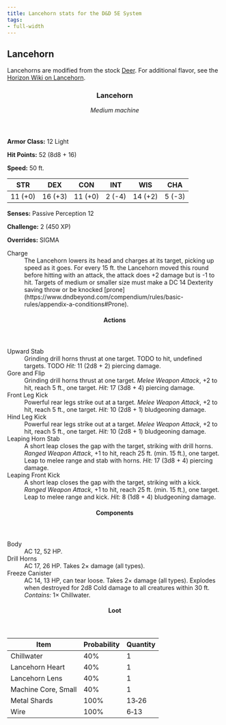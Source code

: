 ```yaml
---
title: Lancehorn stats for the D&D 5E System
tags:
- full-width
---
```


<!-- +template machine lancehorn dnd5e-npc-stats -->

<h2 class="col-span-all">Lancehorn</h2>
<p class="col-span-all avoid-break-after">Lancehorns are modified from the stock <a href="https://www.dndbeyond.com/monsters/deer" rel="external">Deer</a>. For additional flavor, see the <a href="https://horizon.fandom.com/wiki/Lancehorn" rel="external">Horizon Wiki on Lancehorn</a>.</p>
<div class="dnd5e-stat-block stat-block col-span-all">
	<article>
		<header class="name-and-size">
			<h3 class="title"><span class="word" markdown="1">
Lancehorn
</span></h3>
			<p class="size-and-type"><em>Medium machine</em></p>
		</header>
		<section class="ac-hp-speed">
			<p class="ac"><strong>Armor Class:</strong> 12 Light</p>
			<p class="hp"><strong>Hit Points:</strong> <span class="roll-average">52</span> <span class="roll-dice">(8d8 + 16)</span></p>
			<p class="speed"><strong>Speed:</strong> <span class="scalar">50</span> <span class="measure">ft.</span></p>
		</section>
		<table class="stats">
			<thead>
				<tr>
					<th aria-label="Strength">STR</th>
					<th aria-label="Dexterity">DEX</th>
					<th aria-label="Constitution">CON</th>
					<th aria-label="Intelligence">INT</th>
					<th aria-label="Wisdom">WIS</th>
					<th aria-label="Charisma">CHA</th>
				</tr>
			</thead>
			<tbody>
				<tr>
					<td>11 (+0)</td>
					<td>16 (+3)</td>
					<td>11 (+0)</td>
					<td>2 (-4)</td>
					<td>14 (+2)</td>
					<td>5 (-3)</td>
				</tr>
			</tbody>
		</table>
		<section class="additional-stats">
			<p class="senses"><strong>Senses:</strong> Passive Perception 12</p>
			<p class="challenge"><strong>Challenge:</strong> 2 (450 XP)</p>
			<p class="overrides"><strong>Overrides:</strong> SIGMA</p>
		</section>
		<section class="non-attacks">
			<dl class="non-attack-list">
				<div class="detailed">
					<dt>Charge</dt>
					<dd markdown="1">
The Lancehorn lowers its head and charges at its target, picking up speed as it goes. For every 15 ft. the Lancehorn moved this round before hitting with an attack, the attack does +2 damage but is -1 to hit. Targets of medium or smaller size must make a DC 14 Dexterity saving throw or be knocked [prone](https://www.dndbeyond.com/compendium/rules/basic-rules/appendix-a-conditions#Prone).
</dd>
				</div>
			</dl>
		</section>
		<section class="actions">
			<header><h4>Actions</h4></header>
			<dl class="action-list">
				<div class="detailed">
					<dt>Upward Stab</dt>
					<dd markdown="1">
Grinding drill horns thrust at one target. TODO to hit, undefined targets. TODO <em>Hit:</em> <span class="roll-average">11</span> <span class="roll-dice">(2d8 + 2)</span> <span class="damage-type">piercing</span> damage.
</dd>
				</div>
				<div class="detailed">
					<dt>Gore and Flip</dt>
					<dd markdown="1">
Grinding drill horns thrust at one target. <em>Melee Weapon Attack</em>, +2 to hit, reach 5 ft., one target. <em>Hit:</em> <span class="roll-average">17</span> <span class="roll-dice">(3d8 + 4)</span> <span class="damage-type">piercing</span> damage.
</dd>
				</div>
				<div class="detailed">
					<dt>Front Leg Kick</dt>
					<dd markdown="1">
Powerful rear legs strike out at a target. <em>Melee Weapon Attack</em>, +2 to hit, reach 5 ft., one target. <em>Hit:</em> <span class="roll-average">10</span> <span class="roll-dice">(2d8 + 1)</span> <span class="damage-type">bludgeoning</span> damage.
</dd>
				</div>
				<div class="detailed">
					<dt>Hind Leg Kick</dt>
					<dd markdown="1">
Powerful rear legs strike out at a target. <em>Melee Weapon Attack</em>, +2 to hit, reach 5 ft., one target. <em>Hit:</em> <span class="roll-average">10</span> <span class="roll-dice">(2d8 + 1)</span> <span class="damage-type">bludgeoning</span> damage.
</dd>
				</div>
				<div class="detailed">
					<dt>Leaping Horn Stab</dt>
					<dd markdown="1">
A short leap closes the gap with the target, striking with drill horns. <em>Ranged Weapon Attack</em>, +1 to hit, reach 25 ft. (min. 15 ft.), one target. Leap to melee range and stab with horns. <em>Hit:</em> <span class="roll-average">17</span> <span class="roll-dice">(3d8 + 4)</span> <span class="damage-type">piercing</span> damage.
</dd>
				</div>
				<div class="detailed">
					<dt>Leaping Front Kick</dt>
					<dd markdown="1">
A short leap closes the gap with the target, striking with a kick. <em>Ranged Weapon Attack</em>, +1 to hit, reach 25 ft. (min. 15 ft.), one target. Leap to melee range and kick. <em>Hit:</em> <span class="roll-average">8</span> <span class="roll-dice">(1d8 + 4)</span> <span class="damage-type">bludgeoning</span> damage.
</dd>
				</div>
			</dl>
		</section>
		<section class="components">
			<header><h4>Components</h4></header>
			<dl class="component-list">
				<div class="detailed">
					<dt>Body</dt>
					<dd>AC 12, 52 HP.</dd>
				</div>
				<div class="detailed">
					<dt>Drill Horns</dt>
					<dd>AC 17, 26 HP. Takes 2&times; damage (all types).</dd>
				</div>
				<div class="detailed">
					<dt>Freeze Canister</dt>
					<dd>AC 14, 13 HP, can tear loose. Takes 2&times; damage (all types). Explodes when destroyed for 2d8 Cold damage to all creatures within 30 ft. <em>Contains:</em> 1&times; Chillwater.</dd>
				</div>
			</dl>
		</section>
		<section class="loot-items">
			<header><h4>Loot</h4></header>
			<table class="loot-list">
				<thead>
					<tr>
						<th>Item</th>
						<th class="loot-percent">Probability</th>
						<th class="loot-qty">Quantity</th>
					</tr>
				</thead>
				<tbody>
					<tr>
						<td class="loot-title">Chillwater</td>
						<td class="loot-percent">40%</td>
						<td class="loot-qty">1</td>
					</tr>
					<tr>
						<td class="loot-title">Lancehorn Heart</td>
						<td class="loot-percent">40%</td>
						<td class="loot-qty">1</td>
					</tr>
					<tr>
						<td class="loot-title">Lancehorn Lens</td>
						<td class="loot-percent">40%</td>
						<td class="loot-qty">1</td>
					</tr>
					<tr>
						<td class="loot-title">Machine Core, Small</td>
						<td class="loot-percent">40%</td>
						<td class="loot-qty">1</td>
					</tr>
					<tr>
						<td class="loot-title">Metal Shards</td>
						<td class="loot-percent">100%</td>
						<td class="loot-qty">13&#8209;26</td>
					</tr>
					<tr>
						<td class="loot-title">Wire</td>
						<td class="loot-percent">100%</td>
						<td class="loot-qty">6&#8209;13</td>
					</tr>
				</tbody>
			</table>
		</section>
	</article>
</div>

<!-- -template machine lancehorn dnd5e-npc-stats -->
